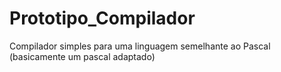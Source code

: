 # Prototipo_Compilador
Compilador simples para uma linguagem semelhante ao Pascal (basicamente um pascal adaptado)

